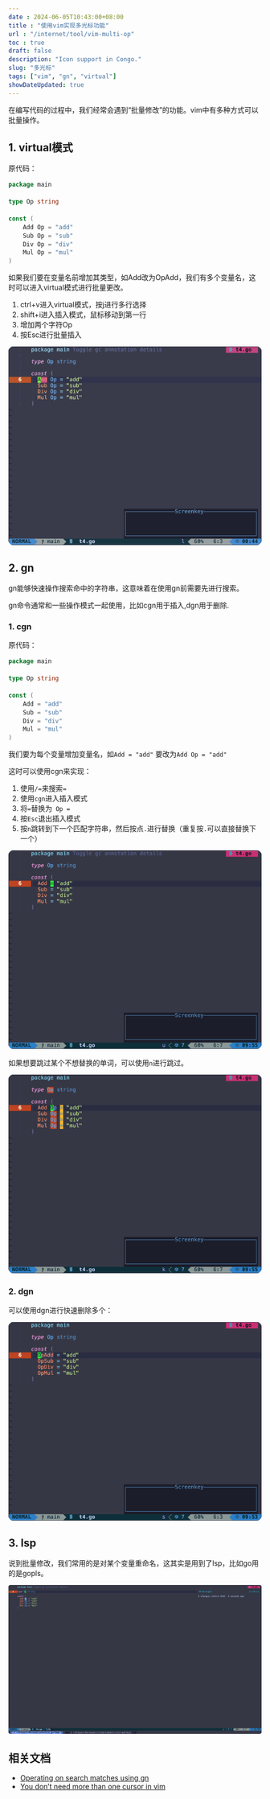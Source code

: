 ```yaml
---
date : 2024-06-05T10:43:00+08:00
title : "使用vim实现多光标功能"
url : "/internet/tool/vim-multi-op"
toc : true
draft: false
description: "Icon support in Congo."
slug: "多光标"
tags: ["vim", "gn", "virtual"]
showDateUpdated: true
---
```



在编写代码的过程中，我们经常会遇到“批量修改”的功能。vim中有多种方式可以批量操作。

## 1. virtual模式

原代码：

```go
package main

type Op string

const (
	Add Op = "add"
	Sub Op = "sub"
	Div Op = "div"
	Mul Op = "mul"
)
```

如果我们要在变量名前增加其类型，如Add改为OpAdd，我们有多个变量名，这时可以进入virtual模式进行批量更改。

1. ctrl+v进入virtual模式，按j进行多行选择
2. shift+i进入插入模式，鼠标移动到第一行
3. 增加两个字符Op
4. 按Esc进行批量插入

![](https://raw.githubusercontent.com/stong1994/images/master/picgo/202406061359560.gif)

## 2. gn

gn能够快速操作搜索命中的字符串，这意味着在使用gn前需要先进行搜索。

gn命令通常和一些操作模式一起使用，比如cgn用于插入,dgn用于删除.

### 1. cgn

原代码：

```go
package main

type Op string

const (
	Add = "add"
	Sub = "sub"
	Div = "div"
	Mul = "mul"
)
```

我们要为每个变量增加变量名，如`Add = "add"` 要改为`Add Op = "add"`

这时可以使用cgn来实现：

1. 使用`/=`来搜索`=`
2. 使用`cgn`进入插入模式
3. 将`=`替换为` Op =`
4. 按`Esc`退出插入模式
5. 按`n`跳转到下一个匹配字符串，然后按点`.`进行替换（重复按`.`可以直接替换下一个）

![](https://raw.githubusercontent.com/stong1994/images/master/picgo/202406061403944.gif)



如果想要跳过某个不想替换的单词，可以使用`n`进行跳过。

![](https://raw.githubusercontent.com/stong1994/images/master/picgo/202406061405430.gif)

### 2. dgn

可以使用dgn进行快速删除多个：

![](https://raw.githubusercontent.com/stong1994/images/master/picgo/202406061406151.gif)



## 3. lsp

说到批量修改，我们常用的是对某个变量重命名，这其实是用到了lsp，比如go用的是gopls。

![](https://raw.githubusercontent.com/stong1994/images/master/picgo/202406061407325.gif)

## 相关文档

- [Operating on search matches using gn](http://vimcasts.org/episodes/operating-on-search-matches-using-gn/)
- [You don’t need more than one cursor in vim](https://medium.com/@schtoeffel/you-don-t-need-more-than-one-cursor-in-vim-2c44117d51db#.10y7wvl5y)